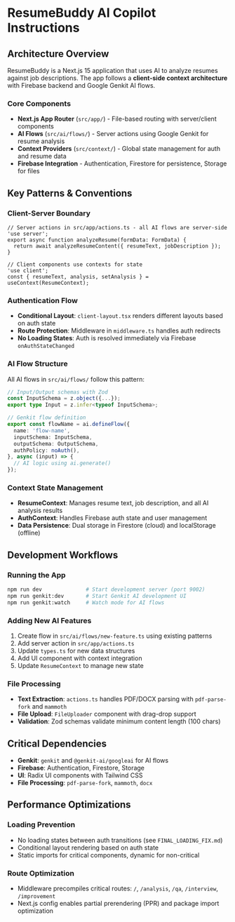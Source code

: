 # ResumeBuddy AI Copilot Instructions

## Architecture Overview

ResumeBuddy is a Next.js 15 application that uses AI to analyze resumes against job descriptions. The app follows a **client-side context architecture** with Firebase backend and Google Genkit AI flows.

### Core Components
- **Next.js App Router** (`src/app/`) - File-based routing with server/client components
- **AI Flows** (`src/ai/flows/`) - Server actions using Google Genkit for resume analysis
- **Context Providers** (`src/context/`) - Global state management for auth and resume data
- **Firebase Integration** - Authentication, Firestore for persistence, Storage for files

## Key Patterns & Conventions

### Client-Server Boundary
```tsx
// Server actions in src/app/actions.ts - all AI flows are server-side
'use server';
export async function analyzeResume(formData: FormData) {
  return await analyzeResumeContent({ resumeText, jobDescription });
}

// Client components use contexts for state
'use client';
const { resumeText, analysis, setAnalysis } = useContext(ResumeContext);
```

### Authentication Flow
- **Conditional Layout**: `client-layout.tsx` renders different layouts based on auth state
- **Route Protection**: Middleware in `middleware.ts` handles auth redirects
- **No Loading States**: Auth is resolved immediately via Firebase `onAuthStateChanged`

### AI Flow Structure
All AI flows in `src/ai/flows/` follow this pattern:
```typescript
// Input/Output schemas with Zod
const InputSchema = z.object({...});
export type Input = z.infer<typeof InputSchema>;

// Genkit flow definition
export const flowName = ai.defineFlow({
  name: 'flow-name',
  inputSchema: InputSchema,
  outputSchema: OutputSchema,
  authPolicy: noAuth(),
}, async (input) => {
  // AI logic using ai.generate()
});
```

### Context State Management
- **ResumeContext**: Manages resume text, job description, and all AI analysis results
- **AuthContext**: Handles Firebase auth state and user management
- **Data Persistence**: Dual storage in Firestore (cloud) and localStorage (offline)

## Development Workflows

### Running the App
```bash
npm run dev              # Start development server (port 9002)
npm run genkit:dev       # Start Genkit AI development UI
npm run genkit:watch     # Watch mode for AI flows
```

### Adding New AI Features
1. Create flow in `src/ai/flows/new-feature.ts` using existing patterns
2. Add server action in `src/app/actions.ts`
3. Update `types.ts` for new data structures
4. Add UI component with context integration
5. Update `ResumeContext` to manage new state

### File Processing
- **Text Extraction**: `actions.ts` handles PDF/DOCX parsing with `pdf-parse-fork` and `mammoth`
- **File Upload**: `FileUploader` component with drag-drop support
- **Validation**: Zod schemas validate minimum content length (100 chars)

## Critical Dependencies

- **Genkit**: `genkit` and `@genkit-ai/googleai` for AI flows
- **Firebase**: Authentication, Firestore, Storage
- **UI**: Radix UI components with Tailwind CSS
- **File Processing**: `pdf-parse-fork`, `mammoth`, `docx`

## Performance Optimizations

### Loading Prevention
- No loading states between auth transitions (see `FINAL_LOADING_FIX.md`)
- Conditional layout rendering based on auth state
- Static imports for critical components, dynamic for non-critical

### Route Optimization
- Middleware precompiles critical routes: `/`, `/analysis`, `/qa`, `/interview`, `/improvement`
- Next.js config enables partial prerendering (PPR) and package import optimization